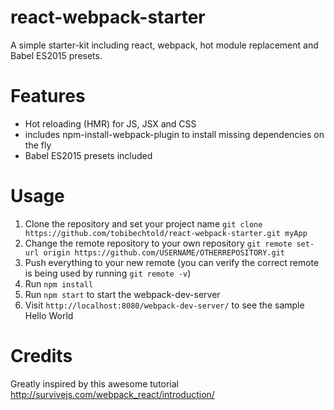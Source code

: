 # react-webpack-starter
A simple starter-kit including react, webpack, hot module replacement and Babel ES2015 presets.

Features
========

- Hot reloading (HMR) for JS, JSX and CSS
- includes npm-install-webpack-plugin to install missing dependencies on the fly
- Babel ES2015 presets included

Usage
=====

1. Clone the repository and set your project name
```git clone https://github.com/tobibechtold/react-webpack-starter.git myApp```
2. Change the remote repository to your own repository
```git remote set-url origin https://github.com/USERNAME/OTHERREPOSITORY.git```
3. Push everything to your new remote (you can verify the correct remote is being used by running `git remote -v`)
4. Run `npm install` 
5. Run `npm start` to start the webpack-dev-server
6. Visit `http://localhost:8080/webpack-dev-server/` to see the sample Hello World

Credits
=======
Greatly inspired by this awesome tutorial http://survivejs.com/webpack_react/introduction/

